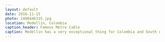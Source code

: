 ```yaml
---
layout: default
date: 2016-11-15
photo: 1480446315.jpg
location: Medellin, Colombia
caption_header: Famous Metro Cable
caption: Medellin has a very exceptional thing for Colombia and South America in general, a subway. Even better, that subway is connected to the metro cable that goes above the different 'communas' and unsafe districts. The one on the picture reaches a National Park around the city.
---
```

